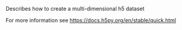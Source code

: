 Describes how to create a multi-dimensional h5 dataset

For more information see https://docs.h5py.org/en/stable/quick.html
